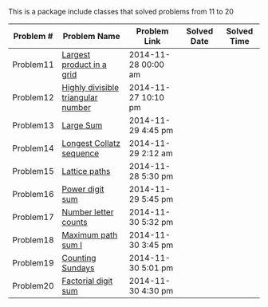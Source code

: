 This is a package include classes that solved problems from 11 to 20

|   Problem #   | Problem Name  | Problem Link  |  Solved Date  |  Solved Time  |
| ------------- | ------------- | ------------- | ------------- | ------------- |
|   Problem11   | [Largest product in a grid](https://projecteuler.net/problem=11)  | 2014-11-28 00:00 am |
|   Problem12   | [Highly divisible triangular number](https://projecteuler.net/problem=12) | 2014-11-27 10:10 pm |
|   Problem13   | [Large Sum](https://projecteuler.net/problem=13)  | 2014-11-29 4:45 pm |
|   Problem14   | [Longest Collatz sequence](https://projecteuler.net/problem=14)  | 2014-11-29 2:12 am |
|   Problem15   | [Lattice paths](https://projecteuler.net/problem=15)  | 2014-11-28 5:30 pm |
|   Problem16   | [Power digit sum](https://projecteuler.net/problem=16)  | 2014-11-29 5:45 pm |
|   Problem17   | [Number letter counts](https://projecteuler.net/problem=17)  | 2014-11-30 5:32 pm |
|   Problem18   | [Maximum path sum I](https://projecteuler.net/problem=18)  | 2014-11-30 3:45 pm |
|   Problem19   | [Counting Sundays](https://projecteuler.net/problem=19)  | 2014-11-30 5:01 pm |
|   Problem20   | [Factorial digit sum](https://projecteuler.net/problem=20)  | 2014-11-30 4:30 pm |
